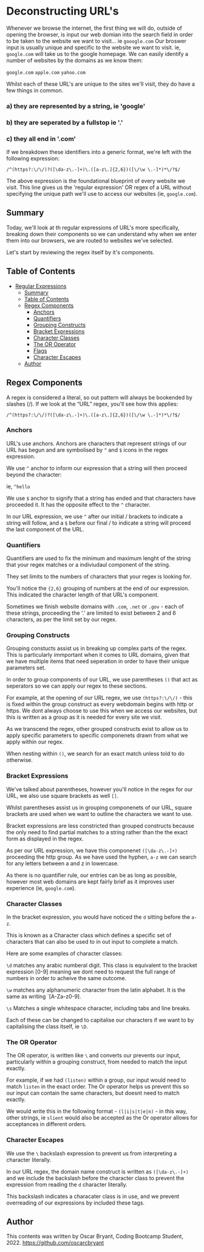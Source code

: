 # Deconstructing URL's

Whenever we browse the internet, the first thing we will do, outside of opening the browser, is input our web domian into the search field in order to be taken to the website we want to visit... ie `gooogle.com`
Our broswer input is usually unique and specific to the website we want to visit. ie, `google.com` will take us to the google homepage. 
We can easily identify a number of websites by the domains as we know them:

`google.com`
`apple.com`
`yahoo.com`

Whilst each of these URL's are unique to the sites we'll visit, they do have a few things in common. 

### a) they are represented by a string, ie 'google'
### b) they are seperated by a fullstop ie '.'
### c) they all end in '.com'

If we breakdown these identifiers into a generic format, we're left with the following expression:

`/^(https?:\/\/)?([\da-z\.-]+)\.([a-z\.]{2,6})([\/\w \.-]*)*\/?$/`

The above expression is the foundational blueprint of every website we visit. This line gives us the 'regular expression' OR regex of a URL without specifying the unique path we'll use to access our websites (ie, `google.com`).

## Summary

Today, we'll look at th regular expressions of URL's more specifically, breaking down their components so we can understand why when we enter them into our browsers, we are routed to websites we've selected. 

Let's start by reviewing the regex itself by it's components.

## Table of Contents

- [Regular Expressions](#regular-expressions)
  - [Summary](#summary)
  - [Table of Contents](#table-of-contents)
  - [Regex Components](#regex-components)
    - [Anchors](#anchors)
    - [Quantifiers](#quantifiers)
    - [Grouping Constructs](#grouping-constructs)
    - [Bracket Expressions](#bracket-expressions)
    - [Character Classes](#character-classes)
    - [The OR Operator](#the-or-operator)
    - [Flags](#flags)
    - [Character Escapes](#character-escapes)
  - [Author](#author)

## Regex Components

A regex is considered a literal, so out pattern will always be bookended by slashes (/). If we look at the “URL” regex, you'll see how this applies:

`/^(https?:\/\/)?([\da-z\.-]+)\.([a-z\.]{2,6})([\/\w \.-]*)*\/?$/`

### Anchors

URL's use anchors. 
Anchors are characters that represent strings of our URL has begun and are symbolised by `^` and `$` icons in the regex expression. 

We use `^` anchor to inform our expression that a string will then proceed beyond the character:

ie, `^hello`

We use `$` anchor to signify that a string has ended and that characters have proceeded it. It has the opposite effect to the `^` character.

In our URL expression, we use `^` after our initial / brackets to indicate a string will follow, and a `$` before our final / to indicate a string will proceed the last component of the URL.



### Quantifiers

Quantifiers are used to fix the minimum and maximum lenght of the string that your regex matches or a indiviudaul component of the string. 

They set limits to the numbers of characters that your regex is looking for.

You'll notice the `{2,6}` grouping of numbers at the end of our expression. This indicated the character length of that URL's component. 

Sometimes we finish website domains with `.com`, `.net` or `.gov` - each of these strings, proceeding the '.' are limited to exist between 2 and 6 characters, as per the limit set by our regex.

### Grouping Constructs

Grouping constucts assist us in breaking up complex parts of the regex. This is particularly immportant when it comes to URL domains, given that we have multiple items that need seperation in order to have their unique parameters set. 

In order to group components of our URL, we use parentheses `()` that act as seperators so we can apply our regex to these sections. 

For example, at the opening of our URL regex, we use `(https?:\/\/)` - this is fixed within the group construct as every webdomain begins with http or https. We dont always choose to use this when we access our websites, but this is written as a group as it is needed for every site we visit. 

As we transcend the regex, other grouped constructs exist to allow us to apply specific parameters to specific componenets drawn from what we apply within our regex. 

When nesting within `()`, we search for an exact match unless told to do otherwise. 


### Bracket Expressions

We've talked about parentheses, however you'll notice in the regex for our URL, we also use square brackets as well `[]`.

Whilst parentheses assist us in grouping componenets of our URL, square brackets are used when we want to outline the characters we want to use. 

Bracket expressions are less constricted than grouped constructs because the only need to find partial matches to a string rather than the the exact form as displayed in the regex. 

As per our URL expression, we have this componenet `([\da-z\.-]+)` proceeding the http group. As we have used the hyphen, `a-z` we can search for any letters between a and z in lowercase. 

As there is no quantifier rule, our entries can be as long as possible, however most web domains are kept fairly brief as it improves user experience (ie, `google.com`).

### Character Classes

In the bracket expression, you would have noticed the `d` sitting before the `a-z`.

This is known as a Character class which defines a specific set of characters that can also be used to in out input to complete a match. 

Here are some examples of character classes:

`\d` matches any arabic numberal digit. This class is equivalent to the bracket expression [0-9] meaning we dont need to request the full range of numbers in order to acheive the same outcome. 

`\w` matches any alphanumeric character from the latin alphabet. It is the same as writing `[A-Za-z0-9].

`\s` Matches a single whitespace character, including tabs and line breaks.

Each of these can be changed to capitalise our characters if we want to by capitalising the class itself, ie `\D`.

### The OR Operator

The OR operator, is written like `\` and converts our prevents our input, particularly within a grouping construct, from needed to match the input exactly. 

For example, if we had `(listen)` within a group, our input would need to match `listen` in the exact order. The Or operator helps us prevent this so our input can contain the same characters, but doesnt need to match exactly. 

We would write this in the following format - `(l|i|s|t|e|n)` - in this way, other strings, ie `slient` would also be accepted as the Or operator allows for acceptances in different orders.


### Character Escapes

We use the `\` backslash expression to prevent us from interpreting a character literally. 

In our URL regex, the domain name construct is written as `([\da-z\.-]+)` and we include the backslash before the character class to prevent the expression from reading the `d` character literally. 

This backslash indicates a characater class is in use, and we prevent overreading of our expressions by included these tags. 

## Author

This contents was written by Oscar Bryant, Coding Bootcamp Student, 2022.
https://github.com/oscarcbryant
